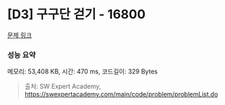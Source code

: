 # [D3] 구구단 걷기 - 16800 

[문제 링크](https://swexpertacademy.com/main/code/problem/problemDetail.do?contestProbId=AYaf9W8afyMDFAQ9) 

### 성능 요약

메모리: 53,408 KB, 시간: 470 ms, 코드길이: 329 Bytes



> 출처: SW Expert Academy, https://swexpertacademy.com/main/code/problem/problemList.do